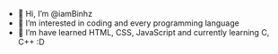- 👋 Hi, I’m @iamBinhz
- 👀 I’m interested in coding and every programming language
- 🌱 I’m have learned HTML, CSS, JavaScript and currently learning C, C++ :D

<!---
iamBinhz/iamBinhz is a ✨ special ✨ repository because its `README.md` (this file) appears on your GitHub profile.
You can click the Preview link to take a look at your changes.
--->
